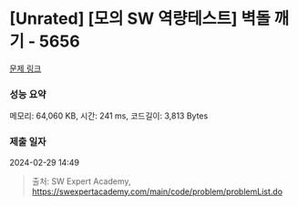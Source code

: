 # [Unrated] [모의 SW 역량테스트] 벽돌 깨기 - 5656 

[문제 링크](https://swexpertacademy.com/main/code/problem/problemDetail.do?contestProbId=AWXRQm6qfL0DFAUo) 

### 성능 요약

메모리: 64,060 KB, 시간: 241 ms, 코드길이: 3,813 Bytes

### 제출 일자

2024-02-29 14:49



> 출처: SW Expert Academy, https://swexpertacademy.com/main/code/problem/problemList.do